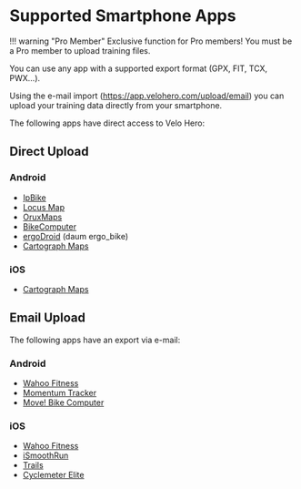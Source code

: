 # Supported Smartphone Apps

!!! warning "Pro Member"
    Exclusive function for Pro members! You must be a Pro member to upload training files.

You can use any app with a supported export format (GPX, FIT, TCX, PWX...).

Using the e-mail import (<https://app.velohero.com/upload/email>) you can upload your training data directly from your smartphone.

The following apps have direct access to Velo Hero:

## Direct Upload

### Android

* [IpBike](http://www.iforpowell.com/cms/index.php?page=ipbike)
* [Locus Map](http://www.locusmap.eu/)
* [OruxMaps](https://www.oruxmaps.com/cs/en/)
* [BikeComputer](http://bikecomputer.roproducts.de/)
* [ergoDroid](http://ergo.ub-online.de/index.php/de/konfiguration/konfig-trainingstagebuch) (daum ergo_bike)
* [Cartograph Maps](https://play.google.com/store/apps/details?id=eu.cartograph3)

### iOS

* [Cartograph Maps](https://apps.apple.com/us/app/cartograph-maps-3/id1588186796)

## Email Upload

The following apps have an export via e-mail:

### Android

* [Wahoo Fitness](https://play.google.com/store/apps/details?id=com.wahoofitness.fitness)
* [Momentum Tracker](https://play.google.com/store/apps/details?id=com.momentum_tracker.android)
* [Move! Bike Computer](https://play.google.com/store/apps/details?id=pl.com.digita.BikeComputer)

### iOS

* [Wahoo Fitness](http://www.wahoofitness.com/apps)
* [iSmoothRun](http://www.ismoothrun.com/)
* [Trails](https://trails.io/)
* [Cyclemeter Elite](https://abvio.com/cyclemeter/)